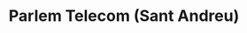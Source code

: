 ---
title: "Parlem Telecom (Sant Andreu)"
url: /barcelona/parlem-telecom-sant-andreu/
shop: Handy
---